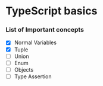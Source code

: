 # TypeScript basics

### List of Important concepts


- [x] Normal Variables
- [x] Tuple
- [ ] Union
- [ ] Enum
- [ ] Objects
- [ ] Type Assertion